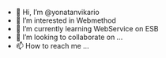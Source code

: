 - 👋 Hi, I’m @yonatanvikario
- 👀 I’m interested in Webmethod
- 🌱 I’m currently learning WebService on ESB
- 💞️ I’m looking to collaborate on ...
- 📫 How to reach me ...

<!---
yonatanvikario/yonatanvikario is a ✨ special ✨ repository because its `README.md` (this file) appears on your GitHub profile.
You can click the Preview link to take a look at your changes.
--->
